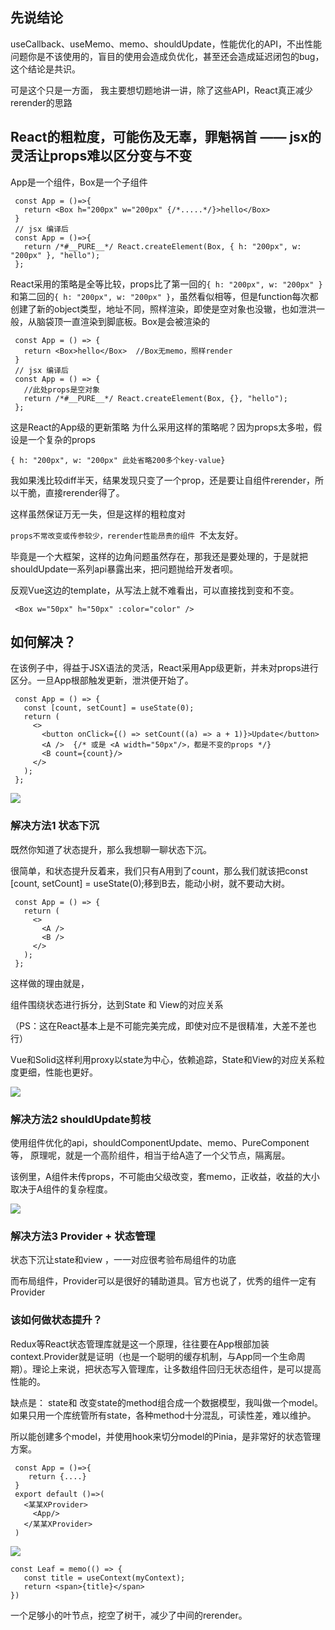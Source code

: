 ## 先说结论

useCallback、useMemo、memo、shouldUpdate，性能优化的API，不出性能问题你是不该使用的，盲目的使用会造成负优化，甚至还会造成延迟闭包的bug，这个结论是共识。

可是这个只是一方面， 我主要想切题地讲一讲，除了这些API，React真正减少rerender的思路

## React的粗粒度，可能伤及无辜，罪魁祸首 —— jsx的灵活让props难以区分变与不变

App是一个组件，Box是一个子组件

```
 const App = ()=>{
   return <Box h="200px" w="200px" {/*.....*/}>hello</Box>
 }
 // jsx 编译后
 const App = ()=>{ 
   return /*#__PURE__*/ React.createElement(Box, { h: "200px", w: "200px" }, "hello"); 
 };
```

React采用的策略是全等比较，props比了第一回的`{ h: "200px", w: "200px" }`和第二回的`{ h: "200px", w: "200px" }`，虽然看似相等，但是function每次都创建了新的object类型，地址不同，照样渲染，即使是空对象也没辙，也如泄洪一般，从脑袋顶一直渲染到脚底板。Box是会被渲染的

```
 const App = () => {
   return <Box>hello</Box>  //Box无memo，照样render
 }
 // jsx 编译后
 const App = () => { 
   //此处props是空对象
   return /*#__PURE__*/ React.createElement(Box, {}, "hello"); 
 };
```

这是React的App级的更新策略 为什么采用这样的策略呢？因为props太多啦，假设是一个复杂的props 

`{ h: "200px", w: "200px" 此处省略200多个key-value}`

我如果浅比较diff半天，结果发现只变了一个prop，还是要让自组件rerender，所以干脆，直接rerender得了。

这样虽然保证万无一失，但是这样的粗粒度对

`props不常改变或传参较少，rerender性能昂贵的组件 `不太友好。

毕竟是一个大框架，这样的边角问题虽然存在，那我还是要处理的，于是就把shouldUpdate一系列api暴露出来，把问题抛给开发者呗。

反观Vue这边的template，从写法上就不难看出，可以直接找到变和不变。

```
 <Box w="50px" h="50px" :color="color" />
```

## 如何解决？

在该例子中，得益于JSX语法的灵活，React采用App级更新，并未对props进行区分。一旦App根部触发更新，泄洪便开始了。

```
 const App = () => {
   const [count, setCount] = useState(0);
   return (
     <>
       <button onClick={() => setCount((a) => a + 1)}>Update</button>
       <A />  {/* 或是 <A width="50px"/>，都是不变的props */}
       <B count={count}/>
     </>
   );
 };
```

![](https://p3-juejin.byteimg.com/tos-cn-i-k3u1fbpfcp/5b89d9b11f664eff833f9722b3f8d715~tplv-k3u1fbpfcp-zoom-1.image)


### 解决方法1 状态下沉

既然你知道了状态提升，那么我想聊一聊状态下沉。

很简单，和状态提升反着来，我们只有A用到了count，那么我们就该把const [count, setCount] = useState(0);移到B去，能动小树，就不要动大树。

```
 const App = () => {
   return (
     <>
       <A />
       <B />
     </>
   );
 };
```

这样做的理由就是，

组件围绕状态进行拆分，达到State 和 View的对应关系

（PS：这在React基本上是不可能完美完成，即使对应不是很精准，大差不差也行）

Vue和Solid这样利用proxy以state为中心，依赖追踪，State和View的对应关系粒度更细，性能也更好。

![](https://p3-juejin.byteimg.com/tos-cn-i-k3u1fbpfcp/b77951790c384711900e1d938f876e2a~tplv-k3u1fbpfcp-zoom-1.image)




### 解决方法2 shouldUpdate剪枝

使用组件优化的api，shouldComponentUpdate、memo、PureComponent等， 原理呢，就是一个高阶组件，相当于给A造了一个父节点，隔离层。

该例里，A组件未传props，不可能由父级改变，套memo，正收益，收益的大小取决于A组件的复杂程度。




![](https://p3-juejin.byteimg.com/tos-cn-i-k3u1fbpfcp/a0e3c0e878b243e69907a34e4d1aa93f~tplv-k3u1fbpfcp-zoom-1.image)



### 解决方法3 Provider + 状态管理

状态下沉让state和view ，一一对应很考验布局组件的功底

而布局组件，Provider可以是很好的辅助道具。官方也说了，优秀的组件一定有Provider

### 该如何做状态提升？

Redux等React状态管理库就是这一个原理，往往要在App根部加装context.Provider就是证明（也是一个聪明的缓存机制，与App同一个生命周期）。理论上来说，把状态写入管理库，让多数组件回归无状态组件，是可以提高性能的。

缺点是： state和 改变state的method组合成一个数据模型，我叫做一个model。如果只用一个库统管所有state，各种method十分混乱，可读性差，难以维护。

所以能创建多个model，并使用hook来切分model的Pinia，是非常好的状态管理方案。

```
 const App = ()=>{
    return {....}
 }
 export default ()=>(
   <某某XProvider>
     <App/>
   </某某XProvider>
 )
```



![](https://p3-juejin.byteimg.com/tos-cn-i-k3u1fbpfcp/de19b03c2911404d868bc10507d4074b~tplv-k3u1fbpfcp-zoom-1.image)



```
const Leaf = memo(() => {
   const title = useContext(myContext);
   return <span>{title}</span>
})
```

一个足够小的叶节点，挖空了树干，减少了中间的rerender。

